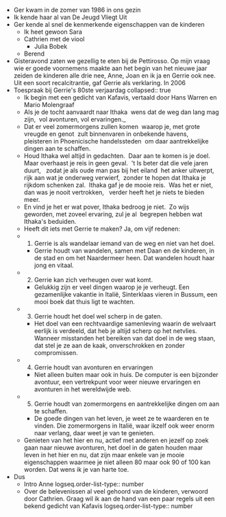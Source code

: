 - Ger kwam in de zomer van 1986 in ons gezin
- Ik kende haar al van De Jeugd Vliegt Uit
- Ger kende al snel de kenmerkende eigenschappen van de kinderen
	- Ik heet gewoon Sara
	- Cathrien met de viool
		- Julia Bobek
	- Berend
- Gisteravond zaten we gezellig te eten bij de Pettirosso. Op mijn vraag wie er goede voornemens maakte aan het begin van het nieuwe jaar zeiden de kinderen alle drie nee, Anne, Joan en ik ja en Gerrie ook nee. Uit een soort recalcitrantie, gaf Gerrie als verklaring. In 2006
- Toespraak bij Gerrie's 80ste verjaardag
  collapsed:: true
	- Ik begin met een gedicht van Kafavis, vertaald door Hans Warren en Mario Molengraaf
	- Als je de tocht aanvaardt naar Ithaka 
	  wens dat de weg dan lang mag zijn, 
	  vol avonturen, vol ervaringen._
	- Dat er veel zomermorgens zullen komen 
	  waarop je, met grote vreugde en genot 
	  zult binnenvaren in onbekende havens, 
	  pleisteren in Phoenicische handelssteden 
	  om daar aantrekkelijke dingen aan te schaffen.
	- Houd Ithaka wel altijd in gedachten. 
	  Daar aan te komen is je doel. 
	  Maar overhaast je reis in geen geval. 
	  't Is beter dat die vele jaren duurt,  
	  zodat je als oude man pas bij het eiland 
	  het anker uitwerpt, rijk aan wat je onderweg verwierf, 
	  zonder te hopen dat Ithaka je rijkdom schenken zal. 
	  Ithaka gaf je de mooie reis. 
	  Was het er niet, dan was je nooit vertrokken,  
	  verder heeft het je niets te bieden meer.
	- En vind je het er wat pover, Ithaka bedroog je niet. 
	  Zo wijs geworden, met zoveel ervaring, zul je al 
	  begrepen hebben wat Ithaka's beduiden.
	- Heeft dit iets met Gerrie te maken? Ja, om vijf redenen:
	- 1. Gerrie is als wandelaar iemand van de weg en niet van het doel.
		- Gerrie houdt van wandelen, samen met Daan en de kinderen, in de stad en om het Naardermeer heen. Dat wandelen houdt haar jong en vitaal.
	- 2. Gerrie kan zich verheugen over wat komt.
		- Gelukkig zijn er veel dingen waarop je je verheugt. Een gezamenlijke vakantie in Italië, Sinterklaas vieren in Bussum, een mooi boek dat thuis ligt te wachten.
	- 3. Gerrie houdt het doel wel scherp in de gaten.
		- Het doel van een rechtvaardige samenleving waarin de welvaart eerlijk is verdeeld, dat heb je altijd scherp op het netvlies. Wanneer misstanden het bereiken van dat doel in de weg staan, dat stel je ze aan de kaak, onverschrokken en zonder compromissen.
	- 4. Gerrie houdt van avonturen en ervaringen
		- Niet alleen buiten maar ook in huis. De computer is een bijzonder avontuur, een vertrekpunt voor weer nieuwe ervaringen en avonturen in het wereldwijde web.
	- 5. Gerrie houdt van zomermorgens en aantrekkelijke dingen om aan te schaffen.
		- De goede dingen van het leven, je weet ze te waarderen en te vinden. Die zomermorgens in Italië, waar ikzelf ook weer enorm naar verlang, daar weet je van te genieten.
	- Genieten van het hier en nu, actief met anderen en jezelf op zoek gaan naar nieuwe avonturen, het doel in de gaten houden maar leven in het hier en nu, dat zijn maar enkele van je mooie eigenschappen waarmee je niet alleen 80 maar ook 90 of 100 kan worden. Dat wens ik je van harte toe.
- Dus
	- Intro Anne
	  logseq.order-list-type:: number
	- Over de belevenissen al veel gehoord van de kinderen, verwoord door Cathrien. Graag wil ik aan de hand van een paar regels uit een bekend gedicht van Kafavis
	  logseq.order-list-type:: number
